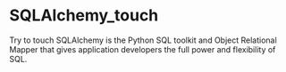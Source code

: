 # SQLAlchemy_touch
Try to touch SQLAlchemy is the Python SQL toolkit and Object Relational Mapper that gives application developers the full power and flexibility of SQL.
